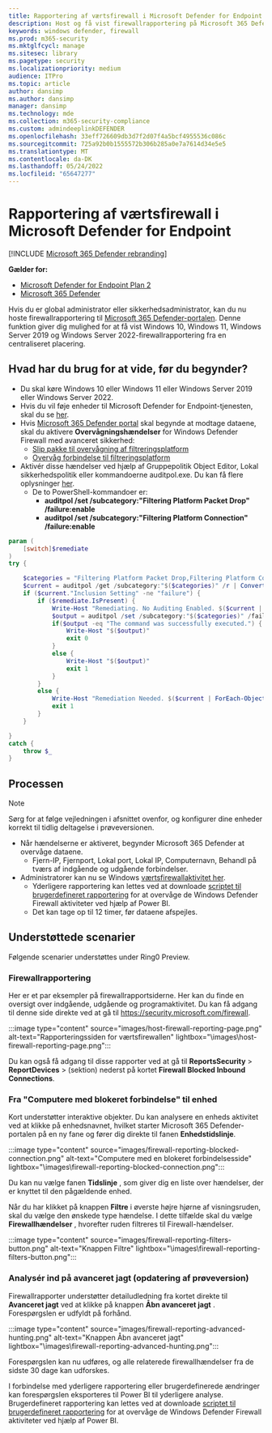 ```yaml
---
title: Rapportering af værtsfirewall i Microsoft Defender for Endpoint
description: Host og få vist firewallrapportering på Microsoft 365 Defender portal.
keywords: windows defender, firewall
ms.prod: m365-security
ms.mktglfcycl: manage
ms.sitesec: library
ms.pagetype: security
ms.localizationpriority: medium
audience: ITPro
ms.topic: article
author: dansimp
ms.author: dansimp
manager: dansimp
ms.technology: mde
ms.collection: m365-security-compliance
ms.custom: admindeeplinkDEFENDER
ms.openlocfilehash: 33eff726609db3d7f2d07f4a5bcf4955536c086c
ms.sourcegitcommit: 725a92b0b1555572b306b285a0e7a7614d34e5e5
ms.translationtype: MT
ms.contentlocale: da-DK
ms.lasthandoff: 05/24/2022
ms.locfileid: "65647277"
---
```

# <a name="host-firewall-reporting-in-microsoft-defender-for-endpoint"></a>Rapportering af værtsfirewall i Microsoft Defender for Endpoint

[!INCLUDE [Microsoft 365 Defender rebranding](../../includes/microsoft-defender.md)]

**Gælder for:**
- [Microsoft Defender for Endpoint Plan 2](https://go.microsoft.com/fwlink/p/?linkid=2154037)
- [Microsoft 365 Defender](https://go.microsoft.com/fwlink/?linkid=2118804)

Hvis du er global administrator eller sikkerhedsadministrator, kan du nu hoste firewallrapportering til [Microsoft 365 Defender-portalen](https://security.microsoft.com). Denne funktion giver dig mulighed for at få vist Windows 10, Windows 11, Windows Server 2019 og Windows Server 2022-firewallrapportering fra en centraliseret placering.

## <a name="what-do-you-need-to-know-before-you-begin"></a>Hvad har du brug for at vide, før du begynder?

- Du skal køre Windows 10 eller Windows 11 eller Windows Server 2019 eller Windows Server 2022.
- Hvis du vil føje enheder til Microsoft Defender for Endpoint-tjenesten, skal du se [her](onboard-configure.md).
- Hvis <a href="https://go.microsoft.com/fwlink/p/?linkid=2077139" target="_blank">Microsoft 365 Defender portal</a> skal begynde at modtage dataene, skal du aktivere **Overvågningshændelser** for Windows Defender Firewall med avanceret sikkerhed:
  - [Slip pakke til overvågning af filtreringsplatform](/windows/security/threat-protection/auditing/audit-filtering-platform-packet-drop)
  - [Overvåg forbindelse til filtreringsplatform](/windows/security/threat-protection/auditing/audit-filtering-platform-connection)
- Aktivér disse hændelser ved hjælp af Gruppepolitik Object Editor, Lokal sikkerhedspolitik eller kommandoerne auditpol.exe. Du kan få flere oplysninger [her](/windows/win32/fwp/auditing-and-logging).
  - De to PowerShell-kommandoer er:
    - **auditpol /set /subcategory:"Filtering Platform Packet Drop" /failure:enable**
    - **auditpol /set /subcategory:"Filtering Platform Connection" /failure:enable**
```powershell
param (
    [switch]$remediate
)
try {

    $categories = "Filtering Platform Packet Drop,Filtering Platform Connection"
    $current = auditpol /get /subcategory:"$($categories)" /r | ConvertFrom-Csv    
    if ($current."Inclusion Setting" -ne "failure") {
        if ($remediate.IsPresent) {
            Write-Host "Remediating. No Auditing Enabled. $($current | ForEach-Object {$_.Subcategory + ":" + $_.'Inclusion Setting' + ";"})"
            $output = auditpol /set /subcategory:"$($categories)" /failure:enable
            if($output -eq "The command was successfully executed.") {
                Write-Host "$($output)"
                exit 0
            }
            else {
                Write-Host "$($output)"
                exit 1
            }
        }
        else {
            Write-Host "Remediation Needed. $($current | ForEach-Object {$_.Subcategory + ":" + $_.'Inclusion Setting' + ";"})."
            exit 1
        }
    }

}
catch {
    throw $_
} 
```

## <a name="the-process"></a>Processen

> [!NOTE]
> Sørg for at følge vejledningen i afsnittet ovenfor, og konfigurer dine enheder korrekt til tidlig deltagelse i prøveversionen.

- Når hændelserne er aktiveret, begynder Microsoft 365 Defender at overvåge dataene.
  - Fjern-IP, Fjernport, Lokal port, Lokal IP, Computernavn, Behandl på tværs af indgående og udgående forbindelser.
- Administratorer kan nu se Windows [værtsfirewallaktivitet her](https://security.microsoft.com/firewall).
  - Yderligere rapportering kan lettes ved at downloade [scriptet til brugerdefineret rapportering](https://github.com/microsoft/MDATP-PowerBI-Templates/tree/master/Firewall) for at overvåge de Windows Defender Firewall aktiviteter ved hjælp af Power BI.
  - Det kan tage op til 12 timer, før dataene afspejles.

## <a name="supported-scenarios"></a>Understøttede scenarier

Følgende scenarier understøttes under Ring0 Preview.

### <a name="firewall-reporting"></a>Firewallrapportering

Her er et par eksempler på firewallrapportsiderne. Her kan du finde en oversigt over indgående, udgående og programaktivitet. Du kan få adgang til denne side direkte ved at gå til <https://security.microsoft.com/firewall>.

:::image type="content" source="images/host-firewall-reporting-page.png" alt-text="Rapporteringssiden for værtsfirewallen" lightbox="\images\host-firewall-reporting-page.png":::

Du kan også få adgang til disse rapporter ved at gå til **ReportsSecurity** >  **ReportDevices** >  (sektion) nederst på kortet **Firewall Blocked Inbound Connections**.

### <a name="from-computers-with-a-blocked-connection-to-device"></a>Fra "Computere med blokeret forbindelse" til enhed

Kort understøtter interaktive objekter. Du kan analysere en enheds aktivitet ved at klikke på enhedsnavnet, hvilket starter Microsoft 365 Defender-portalen på en ny fane og fører dig direkte til fanen **Enhedstidslinje**.

:::image type="content" source="images/firewall-reporting-blocked-connection.png" alt-text="Computere med en blokeret forbindelsesside" lightbox="\images\firewall-reporting-blocked-connection.png":::

Du kan nu vælge fanen **Tidslinje** , som giver dig en liste over hændelser, der er knyttet til den pågældende enhed.

Når du har klikket på knappen **Filtre** i øverste højre hjørne af visningsruden, skal du vælge den ønskede type hændelse. I dette tilfælde skal du vælge **Firewallhændelser** , hvorefter ruden filtreres til Firewall-hændelser.

:::image type="content" source="images/firewall-reporting-filters-button.png" alt-text="Knappen Filtre" lightbox="\images\firewall-reporting-filters-button.png":::

### <a name="drill-into-advanced-hunting-preview-refresh"></a>Analysér ind på avanceret jagt (opdatering af prøveversion)

Firewallrapporter understøtter detailudledning fra kortet direkte til **Avanceret jagt** ved at klikke på knappen **Åbn avanceret jagt** . Forespørgslen er udfyldt på forhånd.

:::image type="content" source="images/firewall-reporting-advanced-hunting.png" alt-text="Knappen Åbn avanceret jagt" lightbox="\images\firewall-reporting-advanced-hunting.png":::

Forespørgslen kan nu udføres, og alle relaterede firewallhændelser fra de sidste 30 dage kan udforskes.

I forbindelse med yderligere rapportering eller brugerdefinerede ændringer kan forespørgslen eksporteres til Power BI til yderligere analyse. Brugerdefineret rapportering kan lettes ved at downloade [scriptet til brugerdefineret rapportering](https://github.com/microsoft/MDATP-PowerBI-Templates/tree/master/Firewall) for at overvåge de Windows Defender Firewall aktiviteter ved hjælp af Power BI.
